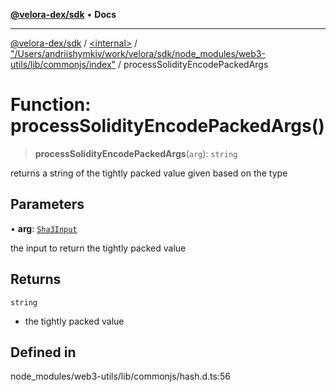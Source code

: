 [**@velora-dex/sdk**](../../../../README.md) • **Docs**

***

[@velora-dex/sdk](../../../../globals.md) / [\<internal\>](../../../README.md) / ["/Users/andriishymkiv/work/velora/sdk/node\_modules/web3-utils/lib/commonjs/index"](../README.md) / processSolidityEncodePackedArgs

# Function: processSolidityEncodePackedArgs()

> **processSolidityEncodePackedArgs**(`arg`): `string`

returns a string of the tightly packed value given based on the type

## Parameters

• **arg**: [`Sha3Input`](../../../type-aliases/Sha3Input.md)

the input to return the tightly packed value

## Returns

`string`

- the tightly packed value

## Defined in

node\_modules/web3-utils/lib/commonjs/hash.d.ts:56
